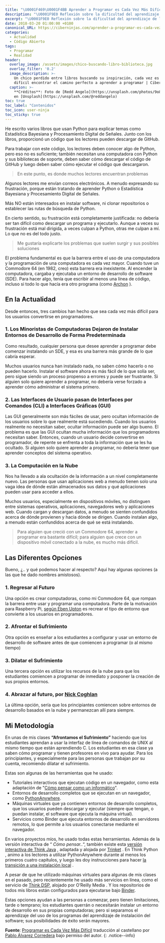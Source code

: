 ```yaml
---
title: "\U0001F469‍\U0001F4BB Aprender a Programar es Cada Vez Más Difícil"
description: "\U0001F9E0 Reflexión sobre la dificultad del aprendizaje de la programación en la era actual de los servicios en red y la nube, por Allen Downey"
excerpt: "\U0001F9E0 Reflexión sobre la dificultad del aprendizaje de la programación en la era actual de los servicios en red y la nube, por Allen Downey"
date: 2018-03-20 01:00:00 +0100
canonical_URL: https://ciberninjas.com/aprender-a-programar-es-cada-vez-m%C3%A1s-dif%C3%ADcil/
categories:
  - Actualidad
  - Código Abierto
tags:
  - Programar
  - Realidad
header:
  overlay_image: /assets/images/chico-buscando-libro-biblioteca.jpg
  overlay_filter: '0.2'
  image_description: >-
    Un chico perdido entre libros buscando su inspiración, cada vez es más
    difícil encontrar el camino perfecto a aprender a programar | Ciberninjas
  caption: >-
    **Créditos**: Foto de [Redd Angelo](https://unsplash.com/photos/9o8YdYGTT64)
    en [Unsplash](https://unsplash.com/@reddangelo)
toc: true
toc_label: "Contenidos"
toc_icon: user-ninja
toc_sticky: true
---
```


He escrito varios libros que usan Python para explicar temas como Estad&iacute;stica Bayesiana y Procesamiento Digital de Se&ntilde;ales. Junto con los libros, proporcion&oacute; un c&oacute;digo que los lectores pueden descargar de GitHub.

Para trabajar con este c&oacute;digo, los lectores deben conocer algo de Python, pero eso no es suficiente; tambi&eacute;n necesitan una computadora con Python y sus bibliotecas de soporte, deben saber c&oacute;mo descargar el c&oacute;digo de GitHub y luego deben saber c&oacute;mo ejecutar el c&oacute;digo que descargaron.

> En este punto, es donde muchos lectores encuentran problemas

Algunos lectores me env&iacute;an correos electr&oacute;nicos. A menudo expresando su frustraci&oacute;n, porque est&aacute;n tratando de aprender Python o Estad&iacute;stica Bayesiana y Procesamiento Digital de Se&ntilde;ales.

M&aacute;s NO est&aacute;n interesados en instalar software, ni clonar repositorios o establecer las rutas de b&uacute;squeda de Python.

En cierto sentido, su frustraci&oacute;n est&aacute; completamente justificada: no deber&iacute;a ser tan dif&iacute;cil como descargar un programa y ejecutarlo. Aunque a veces su frustraci&oacute;n est&aacute; mal dirigida, a veces culpan a Python, otras me culpan a m&iacute;. Lo que no es del todo justo.

> Me gustar&iacute;a explicarte los problemas que suelen surgir y sus posibles soluciones

El problema fundamental es que la barrera entre el uso de una computadora y la programaci&oacute;n de una computadora es cada vez mayor. Cuando tuve un Commodore 64 (en 1982, creo) esta barrera era inexistente. Al encender la computadora, cargaba y ejecutaba un entorno de desarrollo de software (SDE). Para hacer algo, ten&iacute;a que escribir al menos una l&iacute;nea de c&oacute;digo, incluso si todo lo que hac&iacute;a era otro programa (como [Archon](https://es.wikipedia.org/wiki/Archon:_The_Light_and_the_Dark) ).

## En la Actualidad

Desde entonces, tres cambios han hecho que sea cada vez m&aacute;s dif&iacute;cil para los usuarios convertirse en programadores.

### 1\. Los Minoristas de Computadoras Dejaron de Instalar Entornos de Desarrollo de Forma Predeterminada

Como resultado, cualquier persona que desee aprender a programar debe comenzar instalando un SDE, y esa es una barrera m&aacute;s grande de lo que cabr&iacute;a esperar.

Muchos usuarios nunca han instalado nada, no saben c&oacute;mo hacerlo o no pueden hacerlo. Instalar el software ahora es m&aacute;s f&aacute;cil de lo que sol&iacute;a ser, pero sigue siendo un proceso propenso a errores y puede ser frustrante. Si alguien solo quiere aprender a programar, no deber&iacute;a verse forzado a aprender c&oacute;mo administrar el sistema primero.

### 2\. Las Interfaces de Usuario pasan de Interfaces por Comandos (CLI) a Interfaces Gr&aacute;ficas (GUI)

Las GUI generalmente son m&aacute;s f&aacute;ciles de usar, pero ocultan informaci&oacute;n de los usuarios sobre lo que realmente est&aacute; sucediendo. Cuando los usuarios realmente no necesitan saber, ocultar informaci&oacute;n puede ser algo bueno. El problema es que las GUI ocultan mucha informaci&oacute;n que los programadores necesitan saber. Entonces, cuando un usuario decide convertirse en programador, de repente se enfrenta a toda la informaci&oacute;n que se les ha ocultado. Si alguien solo quiere aprender a programar, no deber&iacute;a tener que aprender conceptos del sistema operativo.

### 3\. La Computaci&oacute;n en la Nube

Nos ha llevado a ala ocultaci&oacute;n de la informaci&oacute;n a un nivel completamente nuevo. Las personas que usan aplicaciones web a menudo tienen solo una vaga idea de d&oacute;nde est&aacute;n almacenados sus datos y qu&eacute; aplicaciones pueden usar para acceder a ellos.

Muchos usuarios, especialmente en dispositivos m&oacute;viles, no distinguen entre sistemas operativos, aplicaciones, navegadores web y aplicaciones web. Cuando cargan y descargan datos, a menudo se sienten confundidos acerca de d&oacute;nde provienen y hacia d&oacute;nde se dirigen. Cuando instalan algo, a menudo est&aacute;n confundidos acerca de qu&eacute; se est&aacute; instalando.

> Para alguien que creci&oacute; con un Commodore 64, aprender a programar era bastante dif&iacute;cil; para alguien que crece con un dispositivo m&oacute;vil conectado a la nube, es mucho m&aacute;s dif&iacute;cil.

## Las Diferentes Opciones

Bueno, &iquest;.. y qu&eacute; podemos hacer al respecto? Aqu&iacute; hay algunas opciones (a las que he dado nombres amistosos).

### 1\. Regresar al Futuro

Una opci&oacute;n es crear computadoras, como mi Commodore 64, que rompan la barrera entre usar y programar una computadora. Parte de la motivaci&oacute;n para Raspberry Pi, [seg&uacute;n Eben Upton](https://www.youtube.com/watch?v=6xFzVuxldqs) es recrear el tipo de entorno que convierte a los usuarios en programadores.

### 2\. Afrontar el Sufrimiento

Otra opci&oacute;n es ense&ntilde;ar a los estudiantes a configurar y usar un entorno de desarrollo de software antes de que comiencen a programar (o al mismo tiempo)

### 3\. Dilatar el Sufrimiento

Una tercera opci&oacute;n es utilizar los recursos de la nube para que los estudiantes comiencen a programar de inmediato y posponer la creaci&oacute;n de sus propios entornos.

### 4\. Abrazar al futuro, por [Nick Coghlan](https://twitter.com/ncoghlan_dev)

La &uacute;ltima opci&oacute;n, ser&iacute;a que los principiantes comiencen sobre entornos de desarrollo basados ​​en la nube y permanezcan all&iacute; para siempre.

## Mi Metodolog&iacute;a

En unas de mis clases __**“Afrontamos el Sufrimiento”**__ haciendo que los estudiantes aprendan a usar la interfaz de l&iacute;nea de comandos de UNIX al mismo tiempo que est&aacute;n aprendiendo C. Los estudiantes en esa clase ya saben c&oacute;mo programar y tienen profesores en vivo para ayudar. Para los principiantes, y especialmente para las personas que trabajan por su cuenta, recomiendo dilatar el sufrimiento.

Estas son algunas de las herramientas que he usado:

* Tutoriales interactivos que ejecutan c&oacute;digo en un navegador, como esta adaptaci&oacute;n de "[C&oacute;mo pensar como un inform&aacute;tico](http://interactivepython.org/runestone/static/thinkcspy/index.html)".
* Entornos de desarrollo completos que se ejecutan en un navegador, como [PythonAnywhere](https://www.pythonanywhere.com).
* M&aacute;quinas virtuales que ya contienen entornos de desarrollo completos, que los usuarios pueden descargar y ejecutar (siempre que tengan, o puedan instalar, el software que ejecuta la m&aacute;quina virtual).
* Servicios como Binder que ejecuta entornos de desarrollo en servidores remotos, lo que permite a los usuarios conectarse mediante el navegador.

En varios proyectos m&iacute;os, he usado todas estas herramientas. Adem&aacute;s de la versi&oacute;n interactiva de “ *C&oacute;mo pensar..*“, tambi&eacute;n existe esta [versi&oacute;n interactiva de Think Java](https://books.trinket.io/thinkjava)&nbsp;, adaptada y alojada por [Trinket](https://trinket.io)&nbsp;. En Think Python , animo a los lectores a utilizar PythonAnywhere durante al menos los primeros cuatro cap&iacute;tulos, y luego les doy instrucciones para hacer [la transici&oacute;n a una instalaci&oacute;n local](http://www.allendowney.com/wp/books/think-python-2e)&nbsp;.

A pesar de que he utilizado m&aacute;quinas virtuales para algunas de mis clases en el pasado, pero recientemente he usado m&aacute;s servicios en l&iacute;nea, como el servicio de [Think DSP](http://greenteapress.com/wp/think-dsp), alojado por O’Reilly Media . Y los repositorios de todos mis libros est&aacute;n configurados para ejecutarse bajo [Binder](https://mybinder.readthedocs.io/en/latest).

Estas opciones ayudan a las personas a comenzar, pero tienen limitaciones, tarde o temprano; los estudiantes querr&aacute;n o necesitar&aacute;n instalar un entorno de desarrollo en sus propias computadoras; pero si separamos el aprendizaje del uso de los programas del aprendizaje de instalaci&oacute;n del software; sus posibilidades de &eacute;xito ser&aacute;n mayores.

**Fuente**\: [Programar es Cada Vez M&aacute;s Dif&iacute;cil](http://allendowney.blogspot.com.es/2018/02/learning-to-program-is-getting-harder.html "Aprender a Programar es Cada Vez Más Difícil por Allen Downey") traducci&oacute;n al castellano por [Pablo &Aacute;lvarez Corredera](https://kutt.it/ciberninjast) bajo permiso del autor.
{: .notice--info}